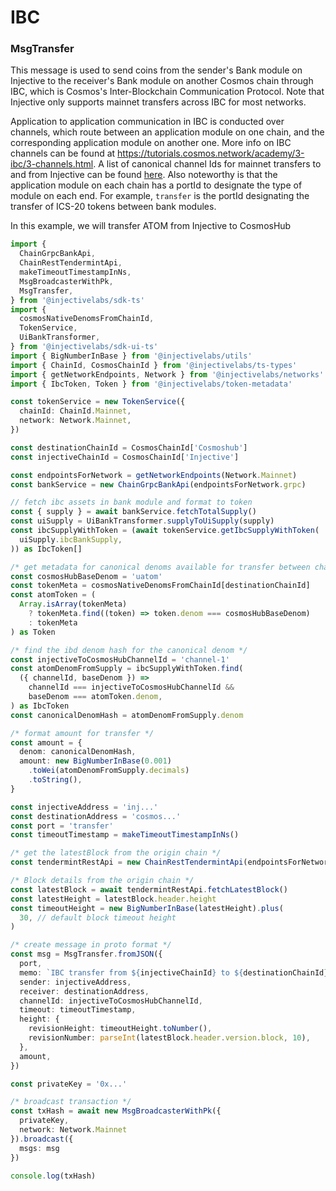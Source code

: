 # IBC

### MsgTransfer

This message is used to send coins from the sender's Bank module on Injective to the receiver's Bank module on another Cosmos chain through IBC, which is Cosmos's Inter-Blockchain Communication Protocol. Note that Injective only supports mainnet transfers across IBC for most networks.

Application to application communication in IBC is conducted over channels, which route between an application module on one chain, and the corresponding application module on another one. More info on IBC channels can be found at https://tutorials.cosmos.network/academy/3-ibc/3-channels.html. A list of canonical channel Ids for mainnet transfers to and from Injective can be found [here](https://github.com/InjectiveLabs/injective-ts/blob/master/packages/token-metadata/src/ibc/canonicalChannelsToChainMap.ts). Also noteworthy is that the application module on each chain has a portId to designate the type of module on each end. For example, `transfer` is the portId designating the transfer of ICS-20 tokens between bank modules.

In this example, we will transfer ATOM from Injective to CosmosHub

```ts
import {
  ChainGrpcBankApi,
  ChainRestTendermintApi,
  makeTimeoutTimestampInNs,
  MsgBroadcasterWithPk,
  MsgTransfer,
} from '@injectivelabs/sdk-ts'
import {
  cosmosNativeDenomsFromChainId,
  TokenService,
  UiBankTransformer,
} from '@injectivelabs/sdk-ui-ts'
import { BigNumberInBase } from '@injectivelabs/utils'
import { ChainId, CosmosChainId } from '@injectivelabs/ts-types'
import { getNetworkEndpoints, Network } from '@injectivelabs/networks'
import { IbcToken, Token } from '@injectivelabs/token-metadata'

const tokenService = new TokenService({
  chainId: ChainId.Mainnet,
  network: Network.Mainnet,
})

const destinationChainId = CosmosChainId['Cosmoshub']
const injectiveChainId = CosmosChainId['Injective']

const endpointsForNetwork = getNetworkEndpoints(Network.Mainnet)
const bankService = new ChainGrpcBankApi(endpointsForNetwork.grpc)

// fetch ibc assets in bank module and format to token
const { supply } = await bankService.fetchTotalSupply()
const uiSupply = UiBankTransformer.supplyToUiSupply(supply)
const ibcSupplyWithToken = (await tokenService.getIbcSupplyWithToken(
  uiSupply.ibcBankSupply,
)) as IbcToken[]

/* get metadata for canonical denoms available for transfer between chains */
const cosmosHubBaseDenom = 'uatom'
const tokenMeta = cosmosNativeDenomsFromChainId[destinationChainId]
const atomToken = (
  Array.isArray(tokenMeta)
    ? tokenMeta.find((token) => token.denom === cosmosHubBaseDenom)
    : tokenMeta
) as Token

/* find the ibd denom hash for the canonical denom */
const injectiveToCosmosHubChannelId = 'channel-1'
const atomDenomFromSupply = ibcSupplyWithToken.find(
  ({ channelId, baseDenom }) =>
    channelId === injectiveToCosmosHubChannelId &&
    baseDenom === atomToken.denom,
) as IbcToken
const canonicalDenomHash = atomDenomFromSupply.denom

/* format amount for transfer */
const amount = {
  denom: canonicalDenomHash,
  amount: new BigNumberInBase(0.001)
    .toWei(atomDenomFromSupply.decimals)
    .toString(),
}

const injectiveAddress = 'inj...'
const destinationAddress = 'cosmos...'
const port = 'transfer'
const timeoutTimestamp = makeTimeoutTimestampInNs()

/* get the latestBlock from the origin chain */
const tendermintRestApi = new ChainRestTendermintApi(endpointsForNetwork.rest)

/* Block details from the origin chain */
const latestBlock = await tendermintRestApi.fetchLatestBlock()
const latestHeight = latestBlock.header.height
const timeoutHeight = new BigNumberInBase(latestHeight).plus(
  30, // default block timeout height
)

/* create message in proto format */
const msg = MsgTransfer.fromJSON({
  port,
  memo: `IBC transfer from ${injectiveChainId} to ${destinationChainId}`,
  sender: injectiveAddress,
  receiver: destinationAddress,
  channelId: injectiveToCosmosHubChannelId,
  timeout: timeoutTimestamp,
  height: {
    revisionHeight: timeoutHeight.toNumber(),
    revisionNumber: parseInt(latestBlock.header.version.block, 10),
  },
  amount,
})

const privateKey = '0x...'

/* broadcast transaction */
const txHash = await new MsgBroadcasterWithPk({
  privateKey,
  network: Network.Mainnet
}).broadcast({
  msgs: msg
})

console.log(txHash)
```
